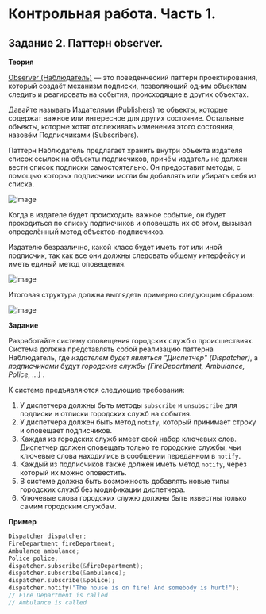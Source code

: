 # Контрольная работа. Часть 1.

## Задание 2. Паттерн observer.

<b>Теория</b>

[Observer (Наблюдатель)](https://refactoring.guru/ru/design-patterns/observer) — это поведенческий паттерн проектирования, который создаёт механизм подписки, 
позволяющий одним объектам следить и реагировать на события, происходящие в других объектах.

Давайте называть Издателями (Publishers) те объекты, которые содержат важное или интересное для других состояние. Остальные объекты, 
которые хотят отслеживать изменения этого состояния, назовём Подписчиками (Subscribers).

Паттерн Наблюдатель предлагает хранить внутри объекта издателя список ссылок на объекты подписчиков, 
причём издатель не должен вести список подписки самостоятельно. Он предоставит методы, с помощью которых 
подписчики могли бы добавлять или убирать себя из списка.

![image](https://user-images.githubusercontent.com/35418986/170135226-b0ad3fe8-00ec-4073-aa47-708626bf86aa.png)

Когда в издателе будет происходить важное событие, он будет проходиться по списку подписчиков и оповещать их об 
этом, вызывая определённый метод объектов-подписчиков.

Издателю безразлично, какой класс будет иметь тот или иной подписчик, так как все они должны следовать общему интерфейсу и иметь единый метод оповещения.

![image](https://user-images.githubusercontent.com/35418986/170135361-4300db2b-f34e-414c-9ae9-e24076f2b754.png)

Итоговая структура должна выглядеть примерно следующим образом:

![image](https://user-images.githubusercontent.com/35418986/170135883-4beec581-d94b-46c7-9d36-ed001494d073.png)

<b>Задание</b>

Разработайте систему оповещения городских служб о происшествиях. Система должна представлять собой реализацию паттерна Наблюдатель, где 
<i>издателем будет являться "Диспетчер" (Dispatcher)</i>, а <i>подписчиками будут городские службы (FireDepartment, Ambulance, Police, ...) </i>. 

К системе предъявляются следующие требования:
1. У диспетчера должны быть методы `subscribe` и `unsubscribe` для подписки и отписки городских служб на события.
2. У диспетчера должен быть метод `notify`, который принимает строку и оповещает подписчиков.
3. Каждая из городских служб имеет свой набор ключевых слов. Диспетчер должен оповещать только те городские службы, чьи 
ключевые слова находились в сообщении переданном в `notify`.
4. Каждый из подписчиков также должен иметь метод `notify`, через который их можно оповестить.
5. В системе должна быть возможность добавлять новые типы городских служб без модификации диспетчера.
6. Ключевые слова городских служю должны быть известны только самим городским службам.

<b>Пример</b>
```cpp
Dispatcher dispatcher;
FireDepartment fireDepartment;
Ambulance ambulance;
Police police;
dispatcher.subscribe(&fireDepartment);
dispatcher.subscribe(&ambulance);
dispatcher.subscribe(&police);
dispatcher.notify("The house is on fire! And somebody is hurt!");
// Fire Department is called
// Ambulance is called
```
